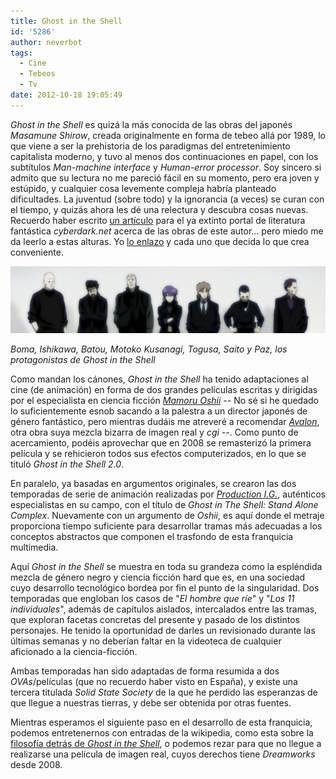 ```yaml
---
title: Ghost in the Shell
id: '5286'
author: neverbot
tags:
  - Cine
  - Tebeos
  - Tv
date: 2012-10-18 19:05:49
---
```


_Ghost in the Shell_ es quizá la más conocida de las obras del japonés _Masamune Shirow_, creada originalmente en forma de tebeo allá por 1989, lo que viene a ser la prehistoria de los paradigmas del entretenimiento capitalista moderno, y tuvo al menos dos continuaciones en papel, con los subtítulos _Man-machine interface_ y _Human-error processor_. Soy sincero si admito que su lectura no me pareció fácil en su momento, pero era joven y estúpido, y cualquier cosa levemente compleja habría planteado dificultades. La juventud (sobre todo) y la ignorancia (a veces) se curan con el tiempo, y quizás ahora les dé una relectura y descubra cosas nuevas. Recuerdo haber escrito [un artículo](http://www.cyberdark.net/portada.php?edi=6&cod=126) para el ya extinto portal de literatura fantástica _cyberdark.net_ acerca de las obras de este autor... pero miedo me da leerlo a estas alturas. Yo [lo enlazo](http://www.cyberdark.net/portada.php?edi=6&cod=126) y cada uno que decida lo que crea conveniente.

[![](./ghost-in-the-shell/gits.png "Ghost in the Shell: Stand Alone Complex")](./ghost-in-the-shell/gits.png)

_Boma, Ishikawa, Batou, Motoko Kusanagi, Togusa, Saito y Paz, los protagonistas de Ghost in the Shell_

Como mandan los cánones, _Ghost in the Shell_ ha tenido adaptaciones al cine (de animación) en forma de dos grandes películas escritas y dirigidas por el especialista en ciencia ficción _[Mamoru Oshii](http://www.imdb.com/name/nm0651900/) --_ No sé si he quedado lo suficientemente esnob sacando a la palestra a un director japonés de género fantástico, pero mientras dudáis me atreveré a recomendar [_Avalon_](http://www.imdb.com/title/tt0267287/), otra obra suya mezcla bizarra de imagen real y _cgi --_. Como punto de acercamiento, podéis aprovechar que en 2008 se remasterizó la primera película y se rehicieron todos sus efectos computerizados, en lo que se tituló _Ghost in the Shell 2.0_.

En paralelo, ya basadas en argumentos originales, se crearon las dos temporadas de serie de animación realizadas por [_Production I.G._](http://en.wikipedia.org/wiki/Production_I.G.), auténticos especialistas en su campo, con el título de _Ghost in The Shell: Stand Alone Complex_. Nuevamente con un argumento de _Oshii_, es aquí donde el metraje proporciona tiempo suficiente para desarrollar tramas más adecuadas a los conceptos abstractos que componen el trasfondo de esta franquicia multimedia.

Aquí _Ghost in the Shell_ se muestra en toda su grandeza como la espléndida mezcla de género negro y ciencia ficción hard que es, en una sociedad cuyo desarrollo tecnológico bordea por fin el punto de la singularidad. Dos temporadas que engloban los casos de "_El hombre que ríe_" y "_Los 11 individuales_", además de capítulos aislados, intercalados entre las tramas, que exploran facetas concretas del presente y pasado de los distintos personajes. He tenido la oportunidad de darles un revisionado durante las últimas semanas y no deberían faltar en la videoteca de cualquier aficionado a la ciencia-ficción.

Ambas temporadas han sido adaptadas de forma resumida a dos _OVAs_/películas (que no recuerdo haber visto en España), y existe una tercera titulada _Solid State Society_ de la que he perdido las esperanzas de que llegue a nuestras tierras, y debe ser obtenida por otras fuentes.

Mientras esperamos el siguiente paso en el desarrollo de esta franquicia, podemos entretenernos con entradas de la wikipedia, como esta sobre la [filosofía detrás de _Ghost in the Shell_](http://en.wikipedia.org/wiki/Philosophy_of_Ghost_in_the_Shell), o podemos rezar para que no llegue a realizarse una película de imagen real, cuyos derechos tiene _Dreamworks_ desde 2008.